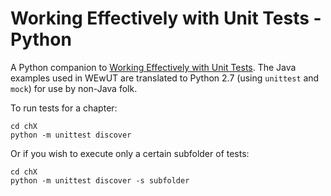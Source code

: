 # Working Effectively with Unit Tests - Python

A Python companion to [Working Effectively with Unit Tests](https://leanpub.com/wewut). The Java examples used in WEwUT are translated to Python 2.7 (using `unittest` and `mock`)  for use by non-Java folk.

To run tests for a chapter:

    cd chX
    python -m unittest discover

Or if you wish to execute only a certain subfolder of tests:

    cd chX
    python -m unittest discover -s subfolder
